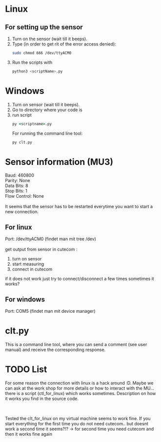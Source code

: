 # Linux
## For setting up the sensor 
1. Turn on the sensor (wait till it beeps).
2. Type (in order to get rit of the error access denied): 
    ```sh
    sudo chmod 666 /dev/ttyACM0
    ```
3. Run the scripts with 
   ```bash
   python3 <scriptName>.py
   ```
   
# Windows 
1. Turn on sensor (wait till it beeps).
2. Go to directory where your code is 
3. run script
    ```cmd
   py <scriptname>.py
   ```
   For running the command line tool: 
   ```cmd
   py clt.py
   ```
# Sensor information (MU3)
Baud: 460800 <br>
Parity: None <br>
Data Bits: 8 <br>
Stop Bits: 1 <br>
Flow Control: None <br>
<br>
It seems that the sensor has to be restarted everytime you want to start a new connection. 

## For linux
Port: /dev/ttyACM0 (findet man mit tree /dev) <br>
<br>
get output from sensor in cutecom :
1. turn on sensor 
2. start measuring 
3. connect in cutecom

if it does not work just try to connect/disconnect a few times sometimes it works?

## For windows
Port: COM5 (findet man mit device manager) 

# clt.py
This is a command line tool, where you can send a comment (see user manual) and receive the corresponding response. 

# TODO List
For some reason the connection with linux is a hack around :D. Maybe we can ask at the work shop for more details or how
to interact with the MU... there is a script (ctl_for_linux) which works sometimes. Description on how it works you find
in the source code. 

<br>
<br>
Tested the clt_for_linux on my virtual machine seems to work fine. If you start everything for the first time you do not need cutecom.. but doesnt work a second time it seems?!? -> for second time you need cutecom and then it works fine again
